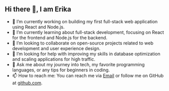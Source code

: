 ## Hi there 👋, I am Erika 
<!--
**Erika-Wanjiru/Erika-Wanjiru** is a ✨ _special_ ✨ repository because its `README.md` (this file) appears on your GitHub profile.

Here are some ideas to get you started:

- 🔭 I’m currently working on ...
- 🌱 I’m currently learning ...
- 👯 I’m looking to collaborate on ...
- 🤔 I’m looking for help with ...
- 💬 Ask me about ...
- 📫 How to reach me: ...
- 😄 Pronouns: ...
- ⚡ Fun fact: ...
-->


- 🔭 I’m currently working on building my first full-stack web application using React and Node.js.
- 🌱 I’m currently learning about full-stack development, focusing on React for the frontend and Node.js for the backend.
- 👯 I’m looking to collaborate on open-source projects related to web development and user experience design.
- 🤔 I’m looking for help with improving my skills in database optimization and scaling applications for high traffic.
- 💬 Ask me about my journey into tech, my favorite programming languages, or any tips for beginners in coding.
- 📫 How to reach me: You can reach me via [Email](https://mail.google.com/mail/u/0/#inbox) or follow me on GitHub at [github.com](https://github.com/Erika-Wanjiru).

